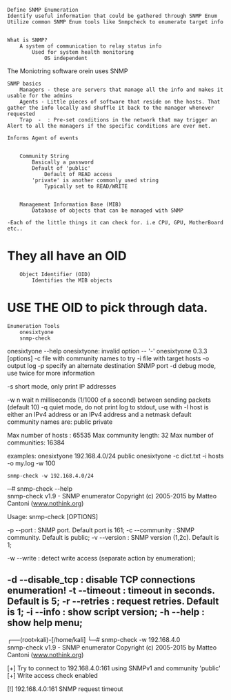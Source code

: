     Define SNMP Enumeration
    Identify useful information that could be gathered through SNMP Enum
    Utilize common SNMP Enum tools like Snmpcheck to enumerate target info


    What is SNMP?
        A system of communication to relay status info
            Used for system health monitoring
                OS independent

The Moniotring software orein uses SNMP


    SNMP basics
        Managers - these are servers that manage all the info and makes it usable for the admins 
        Agents - Little pieces of software that reside on the hosts. That gather the info locally and shuffle it back to the manager whenever requested
        Trap  -  : Pre-set conditions in the network that may trigger an Alert to all the managers if the specific conditions are ever met.
            
	Informs Agent of events


        Community String
            Basically a password
            Default of 'public'
                Default of READ access
            'private' is another commonly used string
                Typically set to READ/WRITE


        Management Information Base (MIB)
            Database of objects that can be managed with SNMP

	-Each of the little things it can check for. i.e CPU, GPU, MotherBoard etc..

# They all have an OID  

        Object Identifier (OID)
            Identifies the MIB objects
# USE THE OID to pick through data.

    Enumeration Tools
        onesixtyone
        snmp-check

onesixtyone --help
onesixtyone: invalid option -- '-'
onesixtyone 0.3.3 [options] <host> <community>
  -c <communityfile> file with community names to try
  -i <inputfile>     file with target hosts
  -o <outputfile>    output log
  -p                 specify an alternate destination SNMP port
  -d                 debug mode, use twice for more information

  -s                 short mode, only print IP addresses

  -w n               wait n milliseconds (1/1000 of a second) between sending packets (default 10)
  -q                 quiet mode, do not print log to stdout, use with -l
host is either an IPv4 address or an IPv4 address and a netmask
default community names are: public private

Max number of hosts :           65535
Max community length:           32
Max number of communities:      16384


examples: onesixtyone 192.168.4.0/24 public
          onesixtyone -c dict.txt -i hosts -o my.log -w 100


	snmp-check -w 192.168.4.0/24

─# snmp-check --help                                              
snmp-check v1.9 - SNMP enumerator
Copyright (c) 2005-2015 by Matteo Cantoni (www.nothink.org)

 Usage: snmp-check [OPTIONS] <target IP address>

  -p --port        : SNMP port. Default port is 161;
  -c --community   : SNMP community. Default is public;
  -v --version     : SNMP version (1,2c). Default is 1;

  -w --write       : detect write access (separate action by enumeration);

  -d --disable_tcp : disable TCP connections enumeration!
  -t --timeout     : timeout in seconds. Default is 5;
  -r --retries     : request retries. Default is 1; 
  -i --info        : show script version;
  -h --help        : show help menu;
----------------------------------------------------------------------

┌──(root💀kali)-[/home/kali]
└─# snmp-check -w 192.168.4.0   
snmp-check v1.9 - SNMP enumerator
Copyright (c) 2005-2015 by Matteo Cantoni (www.nothink.org)

[+] Try to connect to 192.168.4.0:161 using SNMPv1 and community 'public'
[+] Write access check enabled

[!] 192.168.4.0:161 SNMP request timeout
















